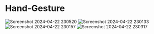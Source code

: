 # Hand-Gesture

![Screenshot 2024-04-22 230520](https://github.com/Aditya-kukreti-ba/Hand-Gesture/assets/110147342/a01700f2-4121-47e0-973a-a00239cfa3b7)
![Screenshot 2024-04-22 230133](https://github.com/Aditya-kukreti-ba/Hand-Gesture/assets/110147342/63145672-f918-4dd0-abb4-0f344f32fcb4)
![Screenshot 2024-04-22 230157](https://github.com/Aditya-kukreti-ba/Hand-Gesture/assets/110147342/de233b2a-b671-4531-8b1e-3225548c68de)
![Screenshot 2024-04-22 230317](https://github.com/Aditya-kukreti-ba/Hand-Gesture/assets/110147342/8ce75367-d07d-442e-b8bd-57aeff17aad4)
